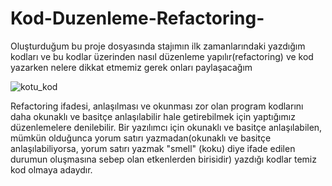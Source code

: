 # Kod-Duzenleme-Refactoring-

Oluşturduğum bu proje dosyasında stajımın ilk zamanlarındaki yazdığım kodları ve bu kodlar üzerinden nasıl düzenleme yapılır(refactoring) ve kod yazarken nelere dikkat etmemiz gerek onları paylaşacağım

![kotu_kod](https://user-images.githubusercontent.com/49754308/58375664-df36a880-7f60-11e9-9150-8a37d7ddbd2c.png)


Refactoring ifadesi, anlaşılması ve okunması zor olan program kodlarını daha okunaklı ve basitçe anlaşılabilir hale getirebilmek için yaptığımız düzenlemelere  denilebilir. Bir yazılımcı için okunaklı ve basitçe anlaşılabilen, mümkün olduğunca yorum satırı yazmadan(okunaklı ve basitçe anlaşılabiliyorsa, yorum satırı yazmak "smell" (koku) diye ifade edilen durumun oluşmasına sebep olan etkenlerden birisidir)
yazdığı kodlar temiz kod olmaya adaydır.
